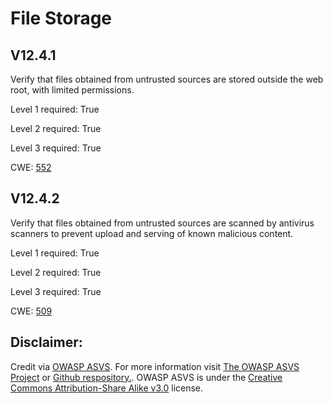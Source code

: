 #  File Storage
## V12.4.1
Verify that files obtained from untrusted sources are stored outside the web root, with limited permissions.
Level 1 required: True
Level 2 required: True
Level 3 required: True
CWE: [552](https://cwe.mitre.org/data/definitions/552)
## V12.4.2
Verify that files obtained from untrusted sources are scanned by antivirus scanners to prevent upload and serving of known malicious content.
Level 1 required: True
Level 2 required: True
Level 3 required: True
CWE: [509](https://cwe.mitre.org/data/definitions/509)

## Disclaimer:
Credit via [OWASP ASVS](https://owasp.org/www-project-application-security-verification-standard/). For more information visit [The OWASP ASVS Project](https://owasp.org/www-project-application-security-verification-standard/) or [Github respository.](https://github.com/OWASP/ASVS). OWASP ASVS is under the [Creative Commons Attribution-Share Alike v3.0](https://creativecommons.org/licenses/by-sa/3.0/) license.
